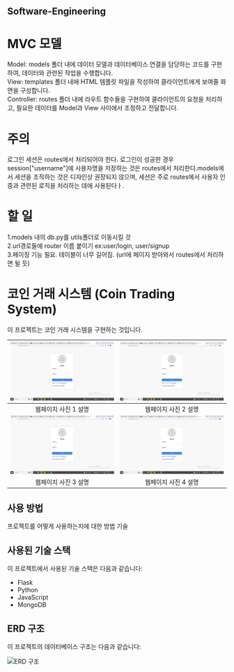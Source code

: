 ## Software-Engineering

# MVC 모델
Model: models 폴더 내에 데이터 모델과 데이터베이스 연결을 담당하는 코드를 구현하여, 데이터와 관련된 작업을 수행합니다. <br>
View: templates 폴더 내에 HTML 템플릿 파일을 작성하여 클라이언트에게 보여줄 화면을 구성합니다.<br>
Controller: routes 폴더 내에 라우트 함수들을 구현하여 클라이언트의 요청을 처리하고, 필요한 데이터를 Model과 View 사이에서 조정하고 전달합니다.



# 주의
 로그인 세션은 routes에서 처리되어야 한다. 로그인이 성공한 경우 session["username"]에 사용자명을 저장하는 것은 routes에서 처리한다.models에서 세션을 조작하는 것은 디자인상 권장되지 않으며, 세션은 주로 routes에서 사용자 인증과 관련된 로직을 처리하는 데에 사용된다ㅏ.

# 할 일
1.models 내의 db.py를 utils폴더로 이동시킬 것 <br>
2.url경로들에 router 이름 붙이기 ex:user/login, user/signup <br>
3.페이징 기능 필요. 테이블이 너무 길어짐. (url에 페이지 받아와서 routes에서 처리하면 될 듯) <br>

# 코인 거래 시스템 (Coin Trading System)

이 프로젝트는 코인 거래 시스템을 구현하는 것입니다.

| ![웹페이지 사진 1](./path/to/image1.png) | ![웹페이지 사진 2](./path/to/image1.png) |
|:---:|:---:|
| 웹페이지 사진 1 설명 | 웹페이지 사진 2 설명 |
| ![웹페이지 사진 3](./path/to/image1.png) | ![웹페이지 사진 4](./path/to/image1.png) |
| 웹페이지 사진 3 설명 | 웹페이지 사진 4 설명 |

## 사용 방법

프로젝트를 어떻게 사용하는지에 대한 방법 기술

<!-- 1. 이 레포지토리를 클론하세요: `git clone https://github.com/your-username/your-repo.git`
2. 필요한 패키지를 설치하세요: `pip install -r requirements.txt`
3. 웹 서버를 실행하세요: `python app.py`
4. 브라우저에서 http://localhost:5000 을 열고 확인하세요. -->


## 사용된 기술 스택

이 프로젝트에서 사용된 기술 스택은 다음과 같습니다:

- Flask
- Python
- JavaScript
- MongoDB


## ERD 구조

이 프로젝트의 데이터베이스 구조는 다음과 같습니다:

![ERD 구조](./path/to/erd.png)
